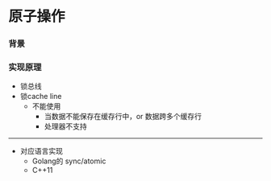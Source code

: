 原子操作
========

### 背景

### 实现原理
- 锁总线
- 锁cache line
    - 不能使用
        - 当数据不能保存在缓存行中，or 数据跨多个缓存行
        - 处理器不支持
-------
- 对应语言实现
    - Golang的 sync/atomic
    - C++11
    